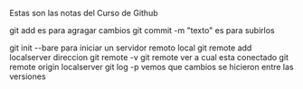 Estas son las notas del Curso de Github


git add   es para agragar cambios
git commit -m "texto" es para subirlos



git init --bare   para iniciar un servidor remoto local
git remote add localserver  direccion 
git remote -v
git remote      ver a cual esta conectado
git remote origin localserver
git log -p   vemos que cambios se hicieron entre las versiones